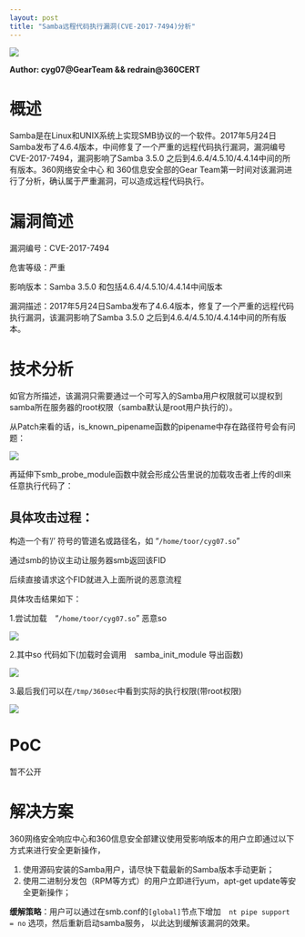 ```yaml
---
layout: post
title: "Samba远程代码执行漏洞(CVE-2017-7494)分析"
---
```


![][1]

**Author: cyg07@GearTeam && redrain@360CERT**

# 概述

Samba是在Linux和UNIX系统上实现SMB协议的一个软件。2017年5月24日Samba发布了4.6.4版本，中间修复了一个严重的远程代码执行漏洞，漏洞编号CVE-2017-7494，漏洞影响了Samba 3.5.0 之后到4.6.4/4.5.10/4.4.14中间的所有版本。360网络安全中心 和 360信息安全部的Gear Team第一时间对该漏洞进行了分析，确认属于严重漏洞，可以造成远程代码执行。

<!-- more -->

# 漏洞简述

漏洞编号：CVE-2017-7494

危害等级：严重

影响版本：Samba 3.5.0 和包括4.6.4/4.5.10/4.4.14中间版本

漏洞描述：2017年5月24日Samba发布了4.6.4版本，修复了一个严重的远程代码执行漏洞，该漏洞影响了Samba 3.5.0 之后到4.6.4/4.5.10/4.4.14中间的所有版本。

# 技术分析

如官方所描述，该漏洞只需要通过一个可写入的Samba用户权限就可以提权到samba所在服务器的root权限（samba默认是root用户执行的）。

从Patch来看的话，is_known_pipename函数的pipename中存在路径符号会有问题：

![][2]

再延伸下smb_probe_module函数中就会形成公告里说的加载攻击者上传的dll来任意执行代码了：

## 具体攻击过程：

构造一个有’/’ 符号的管道名或路径名，如 “`/home/toor/cyg07.so`”

通过smb的协议主动让服务器smb返回该FID

后续直接请求这个FID就进入上面所说的恶意流程

具体攻击结果如下：

1.尝试加载　“`/home/toor/cyg07.so`” 恶意so

![][3]

2.其中so 代码如下(加载时会调用　samba_init_module 导出函数)

![][4]

3.最后我们可以在`/tmp/360sec`中看到实际的执行权限(带root权限)

![][5]

# PoC

暂不公开

# 解决方案


360网络安全响应中心和360信息安全部建议使用受影响版本的用户立即通过以下方式来进行安全更新操作，

1. 使用源码安装的Samba用户，请尽快下载最新的Samba版本手动更新；
2. 使用二进制分发包（RPM等方式）的用户立即进行yum，apt-get update等安全更新操作；

**缓解策略**：用户可以通过在smb.conf的`[global]`节点下增加　`nt pipe support = no` 选项，然后重新启动samba服务， 以此达到缓解该漏洞的效果。

[1]: https://p5.ssl.qhimg.com/t01a56a15435c03e9e4.jpg
[2]: https://p1.ssl.qhimg.com/t01d23335c5e70fb508.png
[3]: https://p4.ssl.qhimg.com/t013cf2bdfd2889d420.png
[4]: https://p4.ssl.qhimg.com/t01b8231f3b9add8078.png
[5]: https://p5.ssl.qhimg.com/t010c6fba1c8d5a9095.png